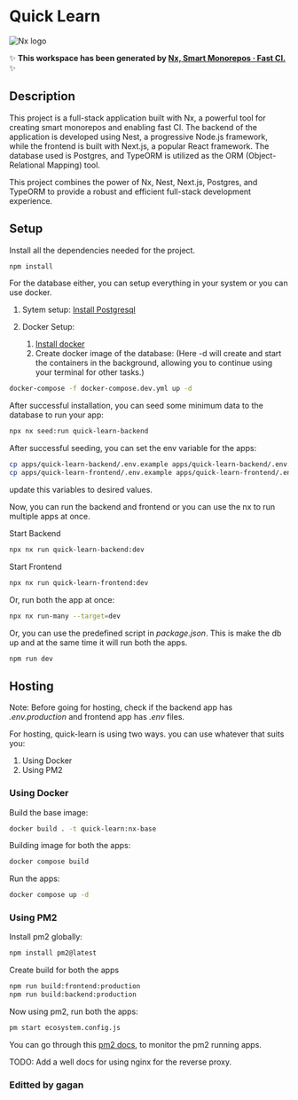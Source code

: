 # Quick Learn

![Nx logo](https://raw.githubusercontent.com/nrwl/nx/master/images/nx-logo.png)

✨ **This workspace has been generated by [Nx, Smart Monorepos · Fast CI.](https://nx.dev)** ✨

## Description

This project is a full-stack application built with Nx, a powerful tool for creating smart monorepos and enabling fast CI. The backend of the application is developed using Nest, a progressive Node.js framework, while the frontend is built with Next.js, a popular React framework. The database used is Postgres, and TypeORM is utilized as the ORM (Object-Relational Mapping) tool.

This project combines the power of Nx, Nest, Next.js, Postgres, and TypeORM to provide a robust and efficient full-stack development experience.

## Setup

Install all the dependencies needed for the project.

```bash
npm install
```

For the database either, you can setup everything in your system or you can use docker.

1. Sytem setup: [Install Postgresql](https://www.postgresql.org/download/)

2. Docker Setup:
   1. [Install docker](https://www.docker.com/)
   2. Create docker image of the database: (Here -d will create and start the containers in the background, allowing you to continue using your terminal for other tasks.)

```bash
docker-compose -f docker-compose.dev.yml up -d
```

After successful installation, you can seed some minimum data to the database to run your app:

```bash
npx nx seed:run quick-learn-backend
```

After successful seeding, you can set the env variable for the apps:

```bash
cp apps/quick-learn-backend/.env.example apps/quick-learn-backend/.env.dev
cp apps/quick-learn-frontend/.env.example apps/quick-learn-frontend/.env
```

update this variables to desired values.

Now, you can run the backend and frontend or you can use the nx to run multiple apps at once.

Start Backend

```bash
npx nx run quick-learn-backend:dev
```

Start Frontend

```bash
npx nx run quick-learn-frontend:dev
```

Or, run both the app at once:

```bash
npx nx run-many --target=dev
```

Or, you can use the predefined script in *package.json*. This is make the db up and at the same time it will run both the apps.

```bash
npm run dev
```

## Hosting

Note: Before going for hosting, check if the backend app has *.env.production* and frontend app has *.env* files.

For hosting, quick-learn is using two ways. you can use whatever that suits you:

1. Using Docker
2. Using PM2

### Using Docker

Build the base image:

```bash
docker build . -t quick-learn:nx-base
```

Building image for both the apps:

```bash
docker compose build
```

Run the apps:

```bash
docker compose up -d
```

### Using PM2

Install pm2 globally:

```bash
npm install pm2@latest
```

Create build for both the apps

```bash
npm run build:frontend:production
npm run build:backend:production
```

Now using pm2, run both the apps:

```bash
pm start ecosystem.config.js
```

You can go through this [pm2 docs](https://pm2.keymetrics.io/docs/usage/quick-start/), to monitor the pm2 running apps.

TODO: Add a well docs for using nginx for the reverse proxy.

### Editted by gagan
